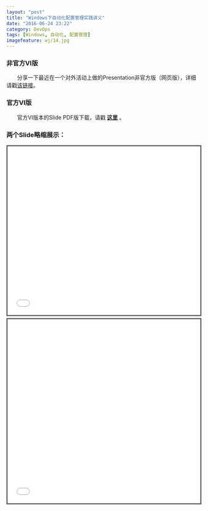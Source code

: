 ```yaml
---
layout: "post"
title: "Windows下自动化配置管理实践讲义"
date: "2016-06-24 23:22"
category: DevOps
tags: [Windows, 自动化, 配置管理]
imagefeature: wj/14.jpg
---
```

### 非官方VI版
&emsp;&emsp;分享一下最近在一个对外活动上做的Presentation非官方版（网页版），详细请戳[该链接]({{site.url}}/share/dsc-slide)。

### 官方VI版
&emsp;&emsp;官方VI版本的Slide PDF版下载，请戳 __[这里]({{site.url}}/share/PDFs/Windows-Automatic-Configuration.pdf)__ 。

### 两个Slide略缩展示：

<!--more-->

<center><iframe src="{{site.url}}/share/dsc-slide" width="840" height="440" frameborder="0" marginwidth="0" marginheight="0" scrolling="no" style="border:3px solid #666; margin-bottom:5px; max-width: 100%;" allowfullscreen> </iframe></center>

<center><iframe src="{{site.url}}/share/PDFs/Windows-Automatic-Configuration.pdf" width="960" height="480" frameborder="0" marginwidth="0" marginheight="0" scrolling="no" style="border:3px solid #666; margin-bottom:5px; max-width: 100%;" allowfullscreen> </iframe></center>
